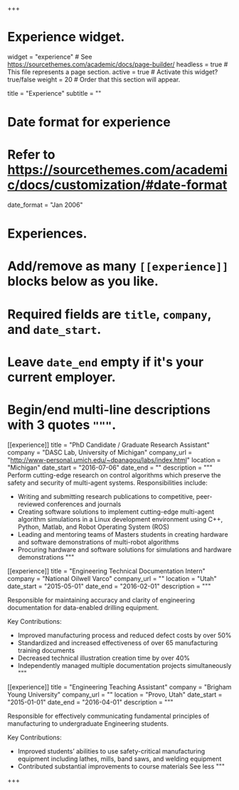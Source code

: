 +++
# Experience widget.
widget = "experience"  # See https://sourcethemes.com/academic/docs/page-builder/
headless = true  # This file represents a page section.
active = true  # Activate this widget? true/false
weight = 20  # Order that this section will appear.

title = "Experience"
subtitle = ""

# Date format for experience
#   Refer to https://sourcethemes.com/academic/docs/customization/#date-format
date_format = "Jan 2006"

# Experiences.
#   Add/remove as many `[[experience]]` blocks below as you like.
#   Required fields are `title`, `company`, and `date_start`.
#   Leave `date_end` empty if it's your current employer.
#   Begin/end multi-line descriptions with 3 quotes `"""`.
[[experience]]
  title = "PhD Candidate / Graduate Research Assistant"
  company = "DASC Lab, University of Michigan"
  company_url = "http://www-personal.umich.edu/~dpanagou/labs/index.html"
  location = "Michigan"
  date_start = "2016-07-06"
  date_end = ""
  description = """
  Perform cutting-edge research on control algorithms which preserve the safety and security of multi-agent systems. Responsibilities include:
  
  * Writing and submitting research publications to competitive, peer-reviewed conferences and journals
  * Creating software solutions to implement cutting-edge multi-agent algorithm simulations in a Linux development environment using C++, Python, Matlab, and Robot Operating System (ROS)
  * Leading and mentoring teams of Masters students in creating hardware and software demonstrations of multi-robot algorithms
  * Procuring hardware and software solutions for simulations and hardware demonstrations
  """

[[experience]]
  title = "Engineering Technical Documentation Intern"
  company = "National Oilwell Varco"
  company_url = ""
  location = "Utah"
  date_start = "2015-05-01"
  date_end = "2016-02-01"
  description = """
  
  Responsible for maintaining accuracy and clarity of engineering documentation for data-enabled drilling equipment.

Key Contributions:
  * Improved manufacturing process and reduced defect costs by over 50%
  * Standardized and increased effectiveness of over 65 manufacturing training documents
  * Decreased technical illustration creation time by over 40%
  * Independently managed multiple documentation projects simultaneously
"""

[[experience]]
  title = "Engineering Teaching Assistant"
  company = "Brigham Young University"
  company_url = ""
  location = "Provo, Utah"
  date_start = "2015-01-01"
  date_end = "2016-04-01"
  description = """
  
  Responsible for effectively communicating fundamental principles of manufacturing to undergraduate Engineering students.

Key Contributions:
  * Improved students’ abilities to use safety-critical manufacturing equipment including lathes, mills, band saws, and welding equipment
  * Contributed substantial improvements to course materials See less
"""
 

+++
